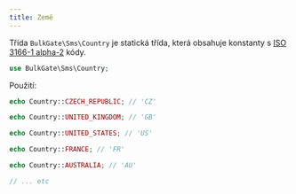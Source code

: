 ```yaml
---
title: Země
---
```


Třída `BulkGate\Sms\Country` je statická třída, která obsahuje konstanty s [ISO 3166-1 alpha-2](https://en.wikipedia.org/wiki/ISO_3166-1_alpha-2) kódy.

``` php
use BulkGate\Sms\Country;
```

Použití:

``` php
echo Country::CZECH_REPUBLIC; // 'CZ'

echo Country::UNITED_KINGDOM; // 'GB'

echo Country::UNITED_STATES; // 'US'

echo Country::FRANCE; // 'FR'

echo Country::AUSTRALIA; // 'AU'

// ... etc

```
